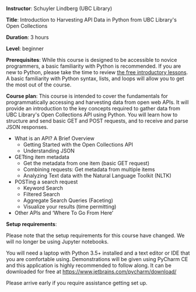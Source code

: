 **Instructor**: Schuyler Lindberg (UBC Library)

**Title**: Introduction to Harvesting API Data in Python from UBC Library's Open Collections

**Duration**: 3 hours

**Level**: beginner

**Prerequisites**: While this course is designed to be accessible to novice programmers, a basic
familiarity with Python is recommended. If you are new to Python, please take the time to review
[the free introductory lessons](https://www.codecademy.com/learn/python). A basic familiarity with Python
syntax, lists, and loops will allow you to get the most out of the course.

**Course plan**: This course is intended to cover the fundamentals for programmatically accessing and
harvesting data from open web APIs. It will provide an introduction to the key concepts required to
gather data from UBC Library's Open Collections API using Python. You will learn how to structure and
send basic GET and POST requests, and to receive and parse JSON responses.

- What is an API? A Brief Overview
    - Getting Started with the Open Collections API
    - Understanding JSON
- GETting item metadata
    - Get the metadata from one item (basic GET request)
    - Combining requests: Get metadata from multiple items
    - Analyzing Text data with the Natural Language Toolkit (NLTK)
- POSTing a search request
    - Keyword Search
    - Filtered Search
    - Aggregate Search Queries (Faceting)
    - Visualize your results (time permitting)
- Other APIs and ‘Where To Go From Here’

**Setup requirements**: 

Please note that the setup requirements for this course have changed. We will no longer be using Jupyter notebooks.

You will need a laptop with Python 3.5+ installed and a text editor or IDE that you are comfortable using. 
Demonstrations will be given using PyCharm CE and this application is highly recommended to follow along. It can be downloaded for free at https://www.jetbrains.com/pycharm/download/

Please arrive early if you require assistance getting set up.
